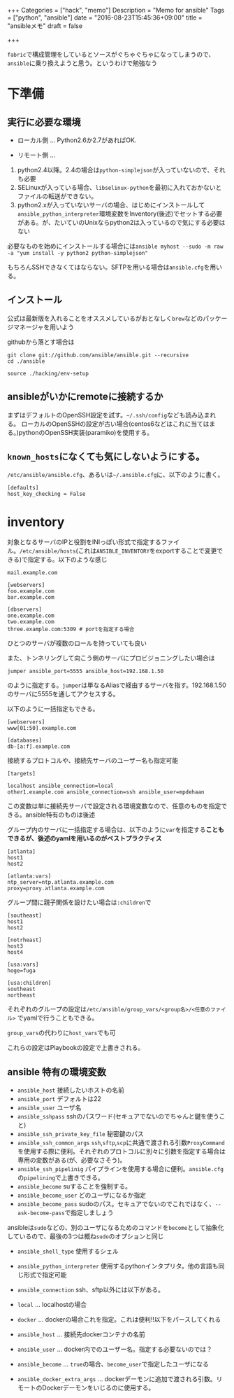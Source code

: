 +++
Categories = ["hack", "memo"]
Description = "Memo for ansible"
Tags = ["python", "ansible"]
date = "2016-08-23T15:45:36+09:00"
title = "ansibleメモ"
draft = false

+++

`fabric`で構成管理をしているとソースがぐちゃぐちゃになってしまうので、`ansible`に乗り換えようと思う。というわけで勉強なう

# 下準備

## 実行に必要な環境

* ローカル側 ... Python2.6か2.7があればOK.

* リモート側 ...
 1. python2.4以降。2.4の場合は`python-simplejson`が入っていないので、それも必要
 2. SELinuxが入っている場合、`libselinux-python`を最初に入れておかないとファイルの転送ができない。
 3. python2.xが入っていないサーバの場合、はじめにインストールして`ansible_python_interpreter`環境変数をInventory(後述)でセットする必要がある。が、たいていのUnixならpython2は入っているので気にする必要はない

必要なものを始めにインストールする場合には`ansible myhost --sudo -m raw -a "yum install -y python2 python-simplejson"`

もちろんSSHできなくてはならない。SFTPを用いる場合は`ansible.cfg`を用いる。

## インストール

公式は最新版を入れることをオススメしているがおとなしく`brew`などのパッケージマネージャを用いよう

githubから落とす場合は

```
git clone git://github.com/ansible/ansible.git --recursive
cd ./ansible

source ./hacking/env-setup
```

## ansibleがいかにremoteに接続するか

まずはデフォルトのOpenSSH設定を試す。`~/.ssh/config`なども読み込まれる。
ローカルのOpenSSHの設定が古い場合(centos6などはこれに当てはまる。)pythonのOpenSSH実装(paramiko)を使用する。

## `known_hosts`になくても気にしないようにする。

`/etc/ansible/ansible.cfg`、あるいは`~/.ansible.cfg`に、以下のように書く。

```
[defaults]
host_key_checking = False

```

# inventory

対象となるサーバのIPと役割をINIっぽい形式で指定するファイル。`/etc/ansible/hosts`(これは`ANSIBLE_INVENTORY`をexportすることで変更できる)で指定する。以下のような感じ

```
mail.example.com

[webservers]
foo.example.com
bar.example.com

[dbservers]
one.example.com
two.example.com
three.example.com:5309 # portを指定する場合

```

ひとつのサーバが複数のロールを持っていても良い

また、トンネリングして向こう側のサーバにプロビジョニングしたい場合は

```
jumper ansible_port=5555 ansible_host=192.168.1.50
```

のように指定する。`jumper`は単なるAliasで経由するサーバを指す。192.168.1.50のサーバに5555を通してアクセスする。

以下のように一括指定もできる。

```
[webservers]
www[01:50].example.com

[databases]
db-[a:f].example.com
```

接続するプロトコルや、接続先サーバのユーザー名も指定可能

```
[targets]

localhost ansible_connection=local
other1.example.com ansible_connection=ssh ansible_user=mpdehaan

```

この変数は単に接続先サーバで設定される環境変数なので、任意のものを指定できる。ansible特有のものは後述

グループ内のサーバに一括指定する場合は、以下のように`var`を指定する**こともできるが、後述のyamlを用いるのがベストプラクティス**

```
[atlanta]
host1
host2

[atlanta:vars]
ntp_server=ntp.atlanta.example.com
proxy=proxy.atlanta.example.com
```

グループ間に親子関係を設けたい場合は`:children`で

```
[southeast]
host1
host2

[notrheast]
host3
host4

[usa:vars]
hoge=fuga

[usa:children]
southeast
northeast
```

それぞれのグループの設定は`/etc/ansible/group_vars/<group名>/<任意のファイル>` でyamlで行うこともできる。

`group_vars`の代わりに`host_vars`でも可

これらの設定はPlaybookの設定で上書きされる。

## ansible 特有の環境変数

* `ansible_host` 接続したいホストの名前
* `ansible_port` デフォルトは22
* `ansible_user` ユーザ名
* `ansible_sshpass` sshのパスワード(セキュアでないのでちゃんと鍵を使うこと)
* `ansible_ssh_private_key_file` 秘密鍵のパス
* `ansible_ssh_common_args` `ssh`,`sftp`,`scp`に共通で渡される引数`ProxyCommand`を使用する際に便利。それぞれのプロトコルに別々に引数を指定する場合は専用の変数がある(が、必要なさそう)。
* `ansible_ssh_pipelinig` パイプラインを使用する場合に便利。`ansible.cfg`の`pipelining`で上書きできる。
* `ansible_become` suすることを強制する。
* `ansible_become_user` どのユーザになるか指定
* `ansible_become_pass` sudoのパス。セキュアでないのでこれではなく、`--ask-become-pass`で指定しましょう

ansibleは`sudo`などの、別のユーザになるためのコマンドを`become`として抽象化しているので、最後の3つは概ね`sudo`のオプションと同じ

* `ansible_shell_type` 使用するシェル
* `ansible_python_interpreter` 使用するpythonインタプリタ。他の言語も同じ形式で指定可能

* `ansible_connection` ssh、sftp以外には以下がある。
 * `local` ... localhostの場合
 * `docker` ... dockerの場合これを指定。これは便利!!以下をパースしてくれる
  * `ansible_host` ... 接続先dockerコンテナの名前
  * `ansible_user` ... docker内でのユーザー名。指定する必要ないのでは？
  * `ansible_become` ... `true`の場合、`become_user`で指定したユーザになる
  * `ansible_docker_extra_args` ... dockerデーモンに追加で渡される引数。リモートのDockerデーモンをいじるのに使用する。

